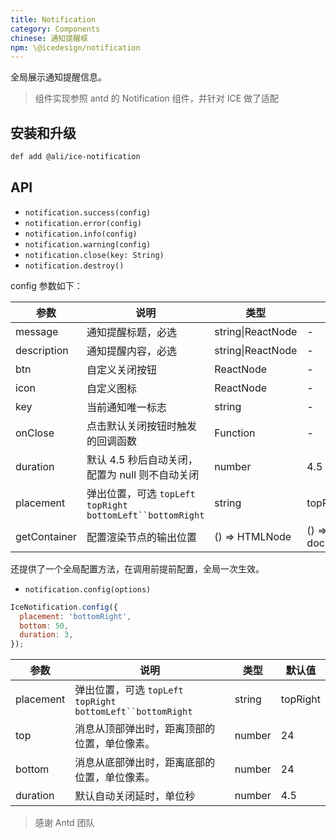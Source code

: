 ```yaml
---
title: Notification
category: Components
chinese: 通知提醒框
npm: \@icedesign/notification
---
```


全局展示通知提醒信息。

> 组件实现参照 antd 的 Notification 组件，并针对 ICE 做了适配

## 安装和升级

```bash
def add @ali/ice-notification
```

## API

- `notification.success(config)`
- `notification.error(config)`
- `notification.info(config)`
- `notification.warning(config)`
- `notification.close(key: String)`
- `notification.destroy()`

config 参数如下：

| 参数         | 说明                                                                                | 类型              | 默认值              |
| ------------ | ----------------------------------------------------------------------------------- | ----------------- | ------------------- |
| message      | 通知提醒标题，必选                                                                  | string\|ReactNode | -                   |
| description  | 通知提醒内容，必选                                                                  | string\|ReactNode | -                   |
| btn          | 自定义关闭按钮                                                                      | ReactNode         | -                   |
| icon         | 自定义图标                                                                          | ReactNode         | -                   |
| key          | 当前通知唯一标志                                                                    | string            | -                   |
| onClose      | 点击默认关闭按钮时触发的回调函数                                                    | Function          | -                   |
| duration     | 默认 4.5 秒后自动关闭，配置为 null 则不自动关闭                                     | number            | 4.5                 |
| placement    | 弹出位置，可选 `topLeft` `topRight` ` bottomLeft``bottomRight ` | string | topRight |
| getContainer | 配置渲染节点的输出位置                                                              | () => HTMLNode    | () => document.body |

还提供了一个全局配置方法，在调用前提前配置，全局一次生效。

- `notification.config(options)`

```jsx
IceNotification.config({
  placement: 'bottomRight',
  bottom: 50,
  duration: 3,
});
```

| 参数      | 说明                                                                                | 类型   | 默认值 |
| --------- | ----------------------------------------------------------------------------------- | ------ | ------ |
| placement | 弹出位置，可选 `topLeft` `topRight` ` bottomLeft``bottomRight ` | string | topRight |
| top       | 消息从顶部弹出时，距离顶部的位置，单位像素。                                        | number | 24     |
| bottom    | 消息从底部弹出时，距离底部的位置，单位像素。                                        | number | 24     |
| duration  | 默认自动关闭延时，单位秒                                                            | number | 4.5    |

> 感谢 Antd 团队
